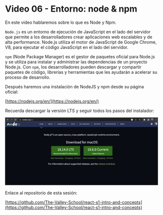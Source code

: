 # Video 06 - Entorno: node & npm

En este vídeo hablaremos sobre lo que es Node y Npm.

`Node.js` es un entorno de ejecución de JavaScript en el lado del servidor que permite a los desarrolladores crear aplicaciones web escalables y de alta performance. Node.js utiliza el motor de JavaScript de Google Chrome, V8, para ejecutar el código JavaScript en el lado del servidor.

`npm` (Node Package Manager) es el gestor de paquetes oficial para Node.js y se utiliza para instalar y administrar las dependencias de un proyecto Node.js. Con `npm`, los desarrolladores pueden descargar y compartir paquetes de código, librerías y herramientas que les ayudarán a acelerar su proceso de desarrollo.

Después haremos una instalación de NodeJS y npm desde su página oficial:

[https://nodejs.org/en/](https://nodejs.org/en/) 

Recuerda descargar la versión LTS y seguir todos los pasos del instalador:

![node](/docs/assets/node.png)

Enlace al repositorio de esta sesión:

[https://github.com/The-Valley-School/react-s1-intro-and-concepts](https://github.com/The-Valley-School/react-s1-intro-and-concepts)
